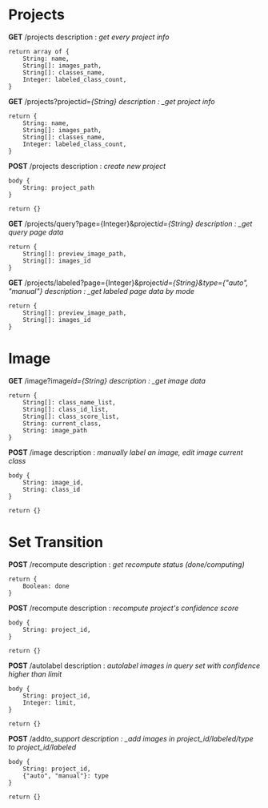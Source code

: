 # Projects

**GET** /projects
description : _get every project info_

    return array of {
        String: name,
        String[]: images_path,
        String[]: classes_name,
        Integer: labeled_class_count,
    }

**GET** /projects?project*id={String}
description : \_get project info*

    return {
        String: name,
        String[]: images_path,
        String[]: classes_name,
        Integer: labeled_class_count,
    }

**POST** /projects
description : _create new project_

    body {
    	String: project_path
    }

    return {}

**GET** /projects/query?page={Integer}&project*id={String}
description : \_get query page data*

    return {
        String[]: preview_image_path,
        String[]: images_id
    }

**GET** /projects/labeled?page={Integer}&project*id={String}&type={"auto", "manual"}
description : \_get labeled page data by mode*

    return {
        String[]: preview_image_path,
        String[]: images_id
    }

# Image

**GET** /image?image*id={String}
description : \_get image data*

    return {
        String[]: class_name_list,
        String[]: class_id_list,
        String[]: class_score_list,
        String: current_class,
        String: image_path
    }

**POST** /image
description : _manually label an image, edit image current class_

    body {
        String: image_id,
        String: class_id
    }

    return {}

# Set Transition

**POST** /recompute
description : _get recompute status (done/computing)_

    return {
        Boolean: done
    }

**POST** /recompute
description : _recompute project's confidence score_

    body {
        String: project_id,
    }

    return {}

**POST** /autolabel
description : _autolabel images in query set with confidence higher than limit_

    body {
        String: project_id,
        Integer: limit,
    }

    return {}

**POST** /add*to_support
description : \_add images in project_id/labeled/type to project_id/labeled*

    body {
        String: project_id,
        {"auto", "manual"}: type
    }

    return {}
